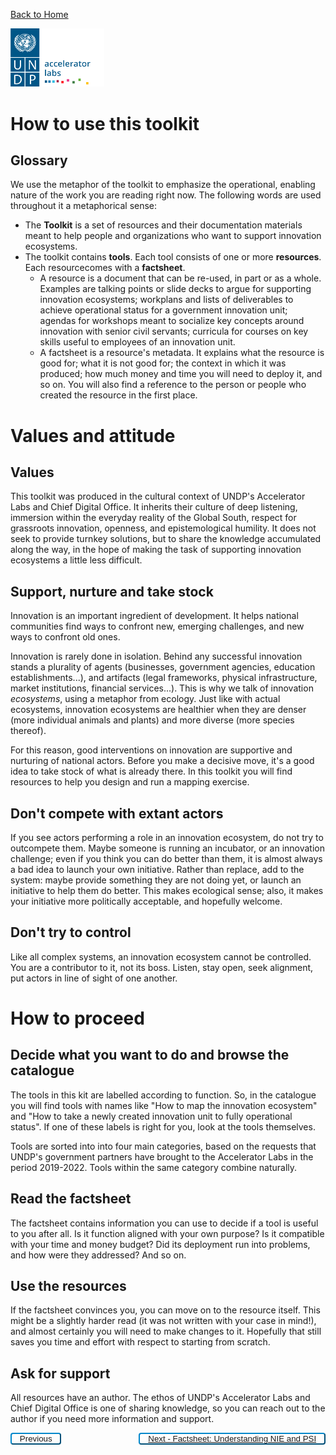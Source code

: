 

[Back to Home](../README.md)

<img src="../public/imgs/UNDP_accelerator_labs_logo_vertical_color_RGB.png"  width="150" alt="undp_accelerator_labs_logo">


# How to use this toolkit

## Glossary

We use the metaphor of the toolkit to emphasize the operational, enabling nature of the work you are reading right now. The following words are used throughout it a metaphorical sense:

- The **Toolkit** is a set of resources and their documentation materials meant to help people and organizations who want to support innovation ecosystems.
- The toolkit contains **tools**. Each tool consists of one or more **resources**. Each resourcecomes with a **factsheet**.
  - A resource is a document that can be re-used, in part or as a whole. Examples are talking points or slide decks to argue for supporting innovation ecosystems; workplans and lists of deliverables to achieve operational status for a government innovation unit; agendas for workshops meant to socialize key concepts around innovation with senior civil servants; curricula for courses on key skills useful to employees of an innovation unit.
  - A factsheet is a resource's metadata. It explains what the resource is good for; what it is not good for; the context in which it was produced; how much money and time you will need to deploy it, and so on. You will also find a reference to the person or people who created the resource in the first place.

# Values and attitude

## Values

This toolkit was produced in the cultural context of UNDP's Accelerator Labs and Chief Digital Office. It inherits their culture of deep listening, immersion within the everyday reality of the Global South, respect for grassroots innovation, openness, and epistemological humility. It does not seek to provide turnkey solutions, but to share the knowledge accumulated along the way, in the hope of making the task of supporting innovation ecosystems a little less difficult.

## Support, nurture and take stock

Innovation is an important ingredient of development. It helps national communities find ways to confront new, emerging challenges, and new ways to confront old ones.

Innovation is rarely done in isolation. Behind any successful innovation stands a plurality of agents (businesses, government agencies, education establishments...), and artifacts (legal frameworks, physical infrastructure, market institutions, financial services...). This is why we talk of innovation _ecosystems_, using a metaphor from ecology. Just like with actual ecosystems, innovation ecosystems are healthier when they are denser (more individual animals and plants) and more diverse (more species thereof).

For this reason, good interventions on innovation are supportive and nurturing of national actors. Before you make a decisive move, it's a good idea to take stock of what is already there. In this toolkit you will find resources to help you design and run a mapping exercise.

## Don't compete with extant actors

If you see actors performing a role in an innovation ecosystem, do not try to outcompete them. Maybe someone is running an incubator, or an innovation challenge; even if you think you can do better than them, it is almost always a bad idea to launch your own initiative. Rather than replace, add to the system: maybe provide something they are not doing yet, or launch an initiative to help them do better. This makes ecological sense; also, it makes your initiative more politically acceptable, and hopefully welcome.

## Don't try to control

Like all complex systems, an innovation ecosystem cannot be controlled. You are a contributor to it, not its boss. Listen, stay open, seek alignment, put actors in line of sight of one another.

# How to proceed

## Decide what you want to do and browse the catalogue

The tools in this kit are labelled according to function. So, in the catalogue you will find tools with names like "How to map the innovation ecosystem" and "How to take a newly created innovation unit to fully operational status". If one of these labels is right for you, look at the tools themselves.

Tools are sorted into into four main categories, based on the requests that UNDP's government partners have brought to the Accelerator Labs in the period 2019-2022. Tools within the same category combine naturally.

## Read the factsheet

The factsheet contains information you can use to decide if a tool is useful to you after all. Is it function aligned with your own purpose? Is it compatible with your time and money budget? Did its deployment run into problems, and how were they addressed? And so on.

## Use the resources

If the factsheet convinces you, you can move on to the resource itself. This might be a slightly harder read (it was not written with your case in mind!), and almost certainly you will need to make changes to it. Hopefully that still saves you time and effort with respect to starting from scratch.

## Ask for support

All resources have an author. The ethos of UNDP's Accelerator Labs and Chief Digital Office is one of sharing knowledge, so you can reach out to the author if you need more information and support.


<!-- Left Button -->
<button class="button" class="button" style="float: left; background-color: white; padding: 0 0.8rem; border-radius: 4px; background-color: transparent; border-color: #0087cb; color: #0087cb; letter-spacing: 0; cursor: pointer; text-align: center; text-decoration: none; display: inline-block;">
<a onclick="window.history.back()" class="button" id="left-button">Previous</a>
</button>

<!-- Right Button -->
<button class="button" class="button" style="float: right; background-color: white; padding: 0 0.8rem; border-radius: 4px; background-color: transparent; border-color: #0087cb; color: #0087cb; letter-spacing: 0; cursor: pointer; text-align: center; text-decoration: none; display: inline-block;">
<a href="./Understanding%20and%20pitching%20NIE/Understanding%20NIE%20and%20PSI/Factsheet_understanding_NIE_PSI" class="button" id="right-button">Next - Factsheet: Understanding NIE and PSI</a>
</button>